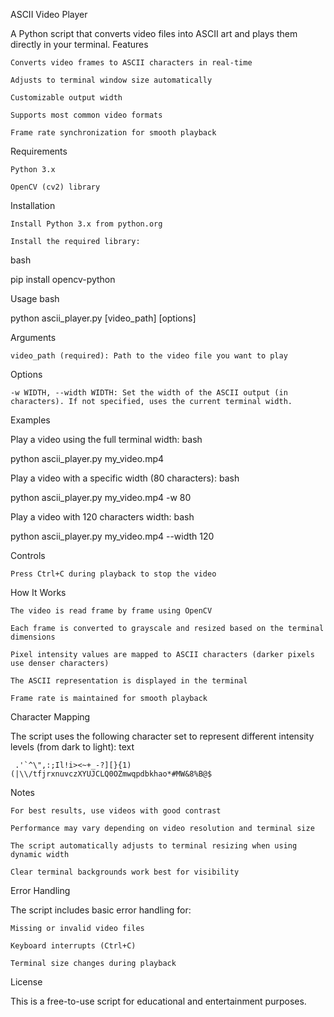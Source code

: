 ASCII Video Player

A Python script that converts video files into ASCII art and plays them directly in your terminal.
Features

    Converts video frames to ASCII characters in real-time

    Adjusts to terminal window size automatically

    Customizable output width

    Supports most common video formats

    Frame rate synchronization for smooth playback

Requirements

    Python 3.x

    OpenCV (cv2) library

Installation

    Install Python 3.x from python.org

    Install the required library:

bash

pip install opencv-python

Usage
bash

python ascii_player.py [video_path] [options]

Arguments

    video_path (required): Path to the video file you want to play

Options

    -w WIDTH, --width WIDTH: Set the width of the ASCII output (in characters). If not specified, uses the current terminal width.

Examples

Play a video using the full terminal width:
bash

python ascii_player.py my_video.mp4

Play a video with a specific width (80 characters):
bash

python ascii_player.py my_video.mp4 -w 80

Play a video with 120 characters width:
bash

python ascii_player.py my_video.mp4 --width 120

Controls

    Press Ctrl+C during playback to stop the video

How It Works

    The video is read frame by frame using OpenCV

    Each frame is converted to grayscale and resized based on the terminal dimensions

    Pixel intensity values are mapped to ASCII characters (darker pixels use denser characters)

    The ASCII representation is displayed in the terminal

    Frame rate is maintained for smooth playback

Character Mapping

The script uses the following character set to represent different intensity levels (from dark to light):
text

     .'`^\",:;Il!i><~+_-?][}{1)(|\\/tfjrxnuvczXYUJCLQ0OZmwqpdbkhao*#MW&8%B@$

Notes

    For best results, use videos with good contrast

    Performance may vary depending on video resolution and terminal size

    The script automatically adjusts to terminal resizing when using dynamic width

    Clear terminal backgrounds work best for visibility

Error Handling

The script includes basic error handling for:

    Missing or invalid video files

    Keyboard interrupts (Ctrl+C)

    Terminal size changes during playback

License

This is a free-to-use script for educational and entertainment purposes.
